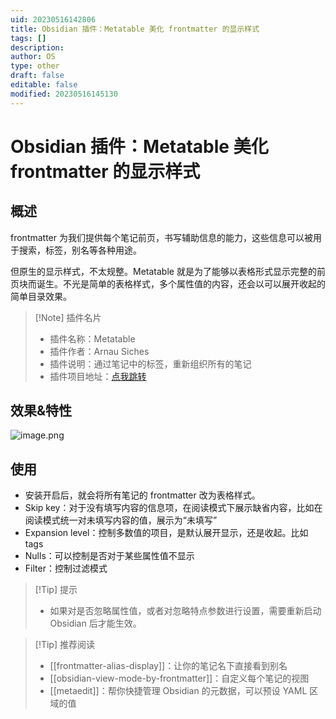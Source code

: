 ```yaml
---
uid: 20230516142806
title: Obsidian 插件：Metatable 美化 frontmatter 的显示样式
tags: []
description: 
author: OS
type: other
draft: false
editable: false
modified: 20230516145130
---
```


# Obsidian 插件：Metatable 美化 frontmatter 的显示样式

## 概述

frontmatter 为我们提供每个笔记前页，书写辅助信息的能力，这些信息可以被用于搜索，标签，别名等各种用途。

但原生的显示样式，不太规整。Metatable 就是为了能够以表格形式显示完整的前页块而诞生。不光是简单的表格样式，多个属性值的内容，还会以可以展开收起的简单目录效果。

> [!Note] 插件名片
> - 插件名称：Metatable
> - 插件作者：Arnau Siches
> - 插件说明：通过笔记中的标签，重新组织所有的笔记
> - 插件项目地址：[点我跳转](https://github.com/arnau/obsidian-metatable)

## 效果&特性

![image.png](https://cdn.pkmer.cn/images/20230516143126.png!pkmer)

## 使用

- 安装开启后，就会将所有笔记的 frontmatter 改为表格样式。
- Skip key：对于没有填写内容的信息项，在阅读模式下展示缺省内容，比如在阅读模式统一对未填写内容的值，展示为“未填写”
- Expansion level：控制多数值的项目，是默认展开显示，还是收起。比如 tags
- Nulls：可以控制是否对于某些属性值不显示
- Filter：控制过滤模式

> [!Tip] 提示
> - 如果对是否忽略属性值，或者对忽略特点参数进行设置，需要重新启动 Obsidian 后才能生效。

> [!Tip] 推荐阅读
> - [[frontmatter-alias-display]]：让你的笔记名下直接看到别名
> - [[obsidian-view-mode-by-frontmatter]]：自定义每个笔记的视图
> - [[metaedit]]：帮你快捷管理 Obsidian 的元数据，可以预设 YAML 区域的值